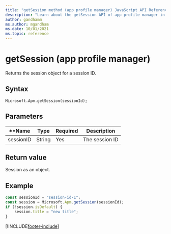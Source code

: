 ```yaml
---
title: "getSession method (app profile manager) JavaScript API Reference | MicrosoftDocs"
description: "Learn about the getSession API of app profile manager in Customer Service workspace."
author: gandhamm
ms.author: mgandham
ms.date: 10/01/2021
ms.topic: reference
---
```


# getSession (app profile manager)

Returns the session object for a session ID.

## Syntax

`Microsoft.Apm.getSession(sessionId);`

## Parameters

| **Name        | **Type** | **Required** | **Description** |
|------------------|----------|--------------| --------------- |
| sessionID        | String   | Yes          | The session ID  |

## Return value

Session as an object.

## Example

```JavaScript
const sessionId = "session-id-1";
const session = Microsoft.Apm.getSession(sessionId);
if (!session.isDefault) {
    session.title = "new title";
}
```

[!INCLUDE[footer-include](../../../includes/footer-banner.md)]
